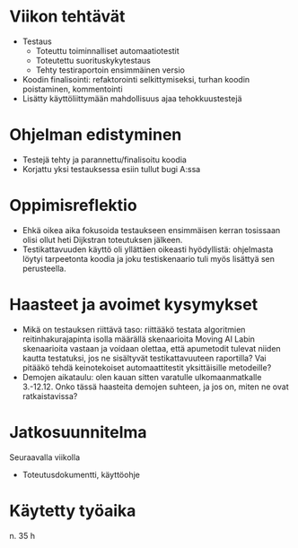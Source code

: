 # Viikon tehtävät

-   Testaus
    -   Toteuttu toiminnalliset automaatiotestit
    -   Toteutettu suorituskykytestaus
    -   Tehty testiraportoin ensimmäinen versio
-   Koodin finalisointi: refaktorointi selkittymiseksi, turhan koodin poistaminen, kommentointi
-   Lisätty käyttöliittymään mahdollisuus ajaa tehokkuustestejä

# Ohjelman edistyminen

-   Testejä tehty ja parannettu/finalisoitu koodia
-   Korjattu yksi testauksessa esiin tullut bugi A:ssa

# Oppimisreflektio

-   Ehkä oikea aika fokusoida testaukseen ensimmäisen kerran tosissaan olisi ollut heti Dijkstran toteutuksen jälkeen.
-   Testikattavuuden käyttö oli yllättäen oikeasti hyödyllistä: ohjelmasta löytyi tarpeetonta koodia ja joku testiskenaario tuli myös lisättyä sen perusteella.

# Haasteet ja avoimet kysymykset

-   Mikä on testauksen riittävä taso: riittääkö testata algoritmien reitinhakurajapinta isolla määrällä skenaarioita Moving AI Labin skenaarioita vastaan ja voidaan olettaa, että apumetodit tulevat niiden kautta testatuksi, jos ne sisältyvät testikattavuuteen raportilla? Vai pitääkö tehdä keinotekoiset automaattitestit yksittäisille metodeille?
-   Demojen aikataulu: olen kauan sitten varatulle ulkomaanmatkalle 3.-12.12. Onko tässä haasteita demojen suhteen, ja jos on, miten ne ovat ratkaistavissa?

# Jatkosuunnitelma

Seuraavalla viikolla

-   Toteutusdokumentti, käyttöohje

# Käytetty työaika

n. 35 h
